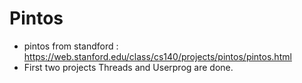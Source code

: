 # Pintos
- pintos from standford :
https://web.stanford.edu/class/cs140/projects/pintos/pintos.html
- First two projects Threads and Userprog are done.
